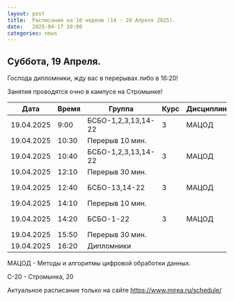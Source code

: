 ```yaml
---
layout: post
title:  Расписание на 10 неделю (14 - 20 Апреля 2025).
date:   2025-04-17 20:00
categories: news
---
```


## Суббота, 19 Апреля.

Господа дипломники, жду вас в перерывах либо в 16:20!

Занятия проводятся очно в кампусе на Стромынке!


| Дата          | Время   | Группа               | Курс | Дисциплина  | Аудитория  | Материалы |
| ------------- | ------- | -------------------- | ---- | ----------- | ---------- | --------- |
|19.04.2025     |9:00     |БСБО-1,2,3,13,14-22   |   3  |МАЦОД        |  350 (С-20)|           |
|19.04.2025     |10:30    |Перерыв 10 мин.       |      |             |            |           |
|19.04.2025     |10:40    |БСБО-1,2,3,13,14-22   |   3  |МАЦОД        |  350 (С-20)|           |
|19.04.2025     |12:10    |Перерыв 30 мин.       |      |             |            |           |
|19.04.2025     |12:40    |БСБО-13,14-22         |   3  |МАЦОД        |  459 (С-20)|           |
|19.04.2025     |14:10    |Перерыв 10 мин.       |      |             |            |           |
|19.04.2025     |14:20    |БСБО-1-22             |   3  |МАЦОД        |  459 (С-20)|           |
|19.04.2025     |15:50    |Перерыв 30 мин.       |      |             |            |           |
|19.04.2025     |16:20    |Дипломники            |      |             |            |           |


МАЦОД - Методы и алгоритмы цифровой обработки данных.

С-20 - Стромынка, 20

Актуальное расписание только на сайте https://www.mirea.ru/schedule/


